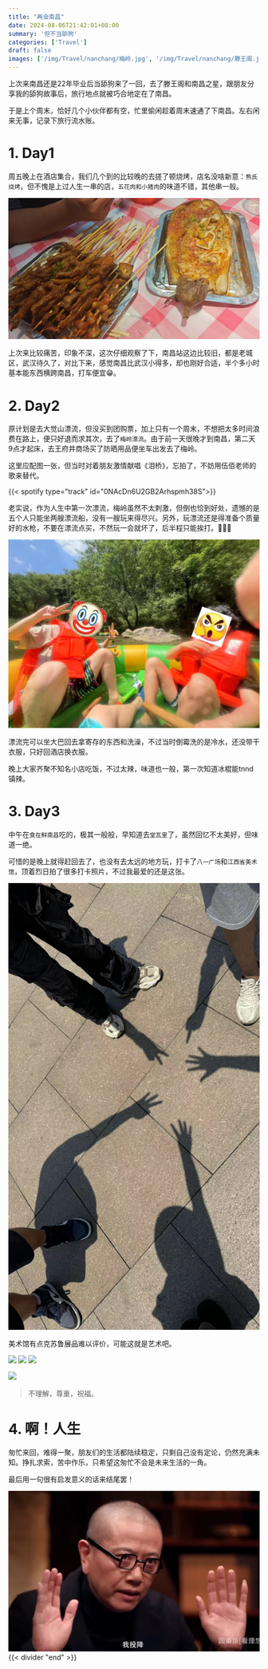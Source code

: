 ```yaml
---
title: "再会南昌"
date: 2024-08-06T21:42:01+08:00
summary: '但不当舔狗'
categories: ['Travel']
draft: false
images: ['/img/Travel/nanchang/梅岭.jpg', '/img/Travel/nanchang/滕王阁.jpg']
---
```

上次来南昌还是22年毕业后当舔狗来了一回，去了滕王阁和南昌之星，跟朋友分享我的舔狗故事后，旅行地点就被巧合地定在了南昌。

于是上个周末，恰好几个小伙伴都有空，忙里偷闲趁着周末速通了下南昌。左右闲来无事，记录下旅行流水账。

# 1. Day1
周五晚上在酒店集合，我们几个到的比较晚的去搓了顿烧烤，店名没啥新意：`熊氏烧烤`，但不愧是上过人生一串的店，`五花肉和小猪肉`的味道不错，其他串一般。

![](/img/Travel/nanchang/第一天晚烧烤.jpg)

上次来比较痛苦，印象不深，这次仔细观察了下，南昌站这边比较旧，都是老城区，武汉待久了，对比下来，感觉南昌比武汉小得多，却也刚好合适，半个多小时基本能东西横跨南昌，打车便宜😁。

# 2. Day2
原计划是去大觉山漂流，但没买到团购票，加上只有一个周末，不想把太多时间浪费在路上，便只好退而求其次，去了`梅岭漂流`。由于前一天很晚才到南昌，第二天9点才起床，去王府井商场买了防晒用品便坐车出发去了梅岭。

这里应配图一张，但当时对着朋友激情献唱《泪桥》，忘拍了，不妨用伍佰老师的歌来替代。

{{< spotify type="track" id="0NAcDn6U2GB2Arhspmh38S">}}

老实说，作为人生中第一次漂流，梅岭虽然不太刺激，但倒也恰到好处，遗憾的是五个人只能坐两艘漂流船，没有一艘玩来得尽兴。另外，玩漂流还是得准备个质量好的水枪，不要在漂流点买，不然玩一会就坏了，后半程只能挨打。🤬🤬🤬

![](/img/Travel/nanchang/漂流.jpg)

漂流完可以坐大巴回去拿寄存的东西和洗澡，不过当时倒霉洗的是冷水，还没带干衣服，只好回酒店换衣服。

晚上大家齐聚不知名小店吃饭，不过太辣，味道也一般，第一次知道冰棍能tnnd镇辣。

# 3. Day3
中午在`食在鲜南昌`吃的，极其一般般，早知道去`堂瓦里`了，虽然回忆不太美好，但味道一绝。

可惜的是晚上就得赶回去了，也没有去太远的地方玩，打卡了`八一广场`和`江西省美术馆`，顶着烈日拍了很多打卡照片，不过我最爱的还是这张。

![](/img/Travel/nanchang/打卡照片.jpg)

美术馆有点克苏鲁展品难以评价，可能这就是艺术吧。


![](/img/Travel/nanchang/1号奇怪展品.jpg)
![](/img/Travel/nanchang/3号奇怪展品.jpg)
![](/img/Travel/nanchang/4号奇怪展品.jpg)

![](/img/Travel/nanchang/2号奇怪展品.jpg)

>不理解，尊重，祝福。


# 4. 啊！人生
匆忙来回，难得一聚，朋友们的生活都陆续稳定，只剩自己没有定论，仍然充满未知。挣扎求索，苦中作乐，只希望这匆忙不会是未来生活的一角。

最后用一句很有启发意义的话来结尾罢！

![](/img/Travel/nanchang/点了.png)
{{< divider "end" >}}
